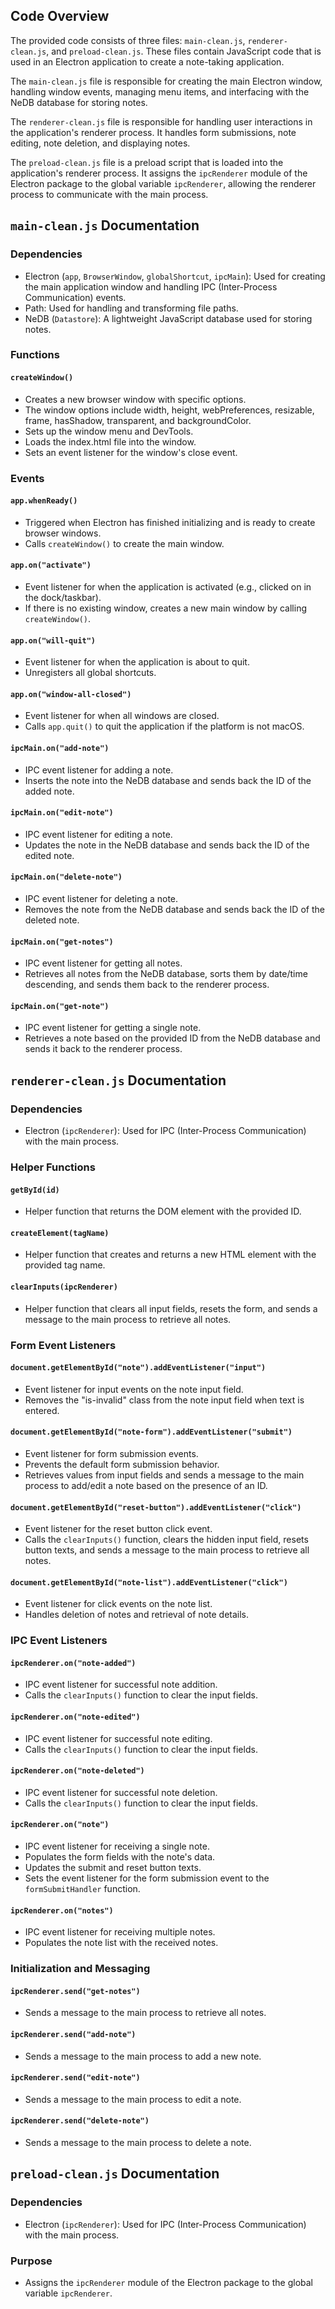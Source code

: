 
## Code Overview

The provided code consists of three files: `main-clean.js`, `renderer-clean.js`, and `preload-clean.js`. These files contain JavaScript code that is used in an Electron application to create a note-taking application.

The `main-clean.js` file is responsible for creating the main Electron window, handling window events, managing menu items, and interfacing with the NeDB database for storing notes.

The `renderer-clean.js` file is responsible for handling user interactions in the application's renderer process. It handles form submissions, note editing, note deletion, and displaying notes.

The `preload-clean.js` file is a preload script that is loaded into the application's renderer process. It assigns the `ipcRenderer` module of the Electron package to the global variable `ipcRenderer`, allowing the renderer process to communicate with the main process.

## `main-clean.js` Documentation

### Dependencies
- Electron (`app`, `BrowserWindow`, `globalShortcut`, `ipcMain`): Used for creating the main application window and handling IPC (Inter-Process Communication) events.
- Path: Used for handling and transforming file paths.
- NeDB (`Datastore`): A lightweight JavaScript database used for storing notes.

### Functions

#### `createWindow()`
- Creates a new browser window with specific options.
- The window options include width, height, webPreferences, resizable, frame, hasShadow, transparent, and backgroundColor.
- Sets up the window menu and DevTools.
- Loads the index.html file into the window.
- Sets an event listener for the window's close event.

### Events

#### `app.whenReady()`
- Triggered when Electron has finished initializing and is ready to create browser windows.
- Calls `createWindow()` to create the main window.

#### `app.on("activate")`
- Event listener for when the application is activated (e.g., clicked on in the dock/taskbar).
- If there is no existing window, creates a new main window by calling `createWindow()`.

#### `app.on("will-quit")`
- Event listener for when the application is about to quit.
- Unregisters all global shortcuts.

#### `app.on("window-all-closed")`
- Event listener for when all windows are closed.
- Calls `app.quit()` to quit the application if the platform is not macOS.

#### `ipcMain.on("add-note")`
- IPC event listener for adding a note.
- Inserts the note into the NeDB database and sends back the ID of the added note.

#### `ipcMain.on("edit-note")`
- IPC event listener for editing a note.
- Updates the note in the NeDB database and sends back the ID of the edited note.

#### `ipcMain.on("delete-note")`
- IPC event listener for deleting a note.
- Removes the note from the NeDB database and sends back the ID of the deleted note.

#### `ipcMain.on("get-notes")`
- IPC event listener for getting all notes.
- Retrieves all notes from the NeDB database, sorts them by date/time descending, and sends them back to the renderer process.

#### `ipcMain.on("get-note")`
- IPC event listener for getting a single note.
- Retrieves a note based on the provided ID from the NeDB database and sends it back to the renderer process.

## `renderer-clean.js` Documentation

### Dependencies
- Electron (`ipcRenderer`): Used for IPC (Inter-Process Communication) with the main process.

### Helper Functions

#### `getById(id)`
- Helper function that returns the DOM element with the provided ID.

#### `createElement(tagName)`
- Helper function that creates and returns a new HTML element with the provided tag name.

#### `clearInputs(ipcRenderer)`
- Helper function that clears all input fields, resets the form, and sends a message to the main process to retrieve all notes.

### Form Event Listeners

#### `document.getElementById("note").addEventListener("input")`
- Event listener for input events on the note input field.
- Removes the "is-invalid" class from the note input field when text is entered.

#### `document.getElementById("note-form").addEventListener("submit")`
- Event listener for form submission events.
- Prevents the default form submission behavior.
- Retrieves values from input fields and sends a message to the main process to add/edit a note based on the presence of an ID.

#### `document.getElementById("reset-button").addEventListener("click")`
- Event listener for the reset button click event.
- Calls the `clearInputs()` function, clears the hidden input field, resets button texts, and sends a message to the main process to retrieve all notes.

#### `document.getElementById("note-list").addEventListener("click")`
- Event listener for click events on the note list.
- Handles deletion of notes and retrieval of note details.

### IPC Event Listeners

#### `ipcRenderer.on("note-added")`
- IPC event listener for successful note addition.
- Calls the `clearInputs()` function to clear the input fields.

#### `ipcRenderer.on("note-edited")`
- IPC event listener for successful note editing.
- Calls the `clearInputs()` function to clear the input fields.

#### `ipcRenderer.on("note-deleted")`
- IPC event listener for successful note deletion.
- Calls the `clearInputs()` function to clear the input fields.

#### `ipcRenderer.on("note")`
- IPC event listener for receiving a single note.
- Populates the form fields with the note's data.
- Updates the submit and reset button texts.
- Sets the event listener for the form submission event to the `formSubmitHandler` function.

#### `ipcRenderer.on("notes")`
- IPC event listener for receiving multiple notes.
- Populates the note list with the received notes.

### Initialization and Messaging

#### `ipcRenderer.send("get-notes")`
- Sends a message to the main process to retrieve all notes.

#### `ipcRenderer.send("add-note")`
- Sends a message to the main process to add a new note.

#### `ipcRenderer.send("edit-note")`
- Sends a message to the main process to edit a note.

#### `ipcRenderer.send("delete-note")`
- Sends a message to the main process to delete a note.

## `preload-clean.js` Documentation

### Dependencies
- Electron (`ipcRenderer`): Used for IPC (Inter-Process Communication) with the main process.

### Purpose
- Assigns the `ipcRenderer` module of the Electron package to the global variable `ipcRenderer`.